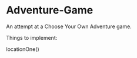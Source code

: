 # Adventure-Game
An attempt at a Choose Your Own Adventure game.


Things to implement:

locationOne()